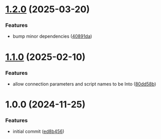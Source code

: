 # [1.2.0](https://github.com/soliantconsulting/fm-script-client-rs/compare/v1.1.0...v1.2.0) (2025-03-20)


### Features

* bump minor dependencies ([40891da](https://github.com/soliantconsulting/fm-script-client-rs/commit/40891dab2c0d2f45accfc1125b37c84c7269c33f))

# [1.1.0](https://github.com/soliantconsulting/fm-script-client-rs/compare/v1.0.0...v1.1.0) (2025-02-10)


### Features

* allow connection parameters and script names to be Into<String> ([80dd58b](https://github.com/soliantconsulting/fm-script-client-rs/commit/80dd58b690b6d7cc0fe835fb22f392569ed5a174))

# 1.0.0 (2024-11-25)


### Features

* initial commit ([ed8b456](https://github.com/soliantconsulting/fm-script-client-rs/commit/ed8b456f804d8f7429201f7da8aff3374de6b1e8))
